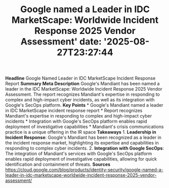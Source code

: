 ﻿---
title: "Google named a Leader in IDC MarketScape: Worldwide Incident Response 2025 Vendor Assessment'
date: '2025-08-27T23:27:44"
category: "Markets"
summary: ""
slug: "google named a leader in idc marketscape worldwide incident "
source_urls:
  - "https://cloud.google.com/blog/products/identity-security/google-named-a-leader-in-idc-marketscape-worldwide-incident-response-2025-vendor-assessment/"
seo:
  title: "Google named a Leader in IDC MarketScape: Worldwide Incident Response 2025 Vendor Assessment | Hash n Hedge'
  description: '"
  keywords: ["news", "markets", "brief"]
---
**Headline** Google Named Leader in IDC MarketScape Incident Response Report  **Summary Meta Description** Google's Mandiant has been named a leader in the IDC MarketScape: Worldwide Incident Response 2025 Vendor Assessment. The report recognizes Mandiant's expertise in responding to complex and high-impact cyber incidents, as well as its integration with Google's SecOps platform.  **Key Points**  * Google's Mandiant named a leader in IDC MarketScape incident response report * Report recognizes Mandiant's expertise in responding to complex and high-impact cyber incidents * Integration with Google's SecOps platform enables rapid deployment of investigative capabilities * Mandiant's crisis communications practice is a unique offering in the IR space  **Takeaways**  1. **Leadership in Incident Response**: Google's Mandiant has been recognized as a leader in the incident response market, highlighting its expertise and capabilities in responding to complex cyber incidents. 2. **Integration with Google SecOps**: The integration of Mandiant's services with Google's SecOps platform enables rapid deployment of investigative capabilities, allowing for quick identification and containment of threats.  **Sources** https://cloud.google.com/blog/products/identity-security/google-named-a-leader-in-idc-marketscape-worldwide-incident-response-2025-vendor-assessment/ 

